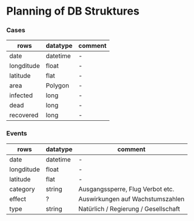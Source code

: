 # Planning of DB Struktures

### Cases
| rows | datatype | comment |
| ------------ | ------------ | ------------ |
| date | datetime | - |
| longditude | float | - |
| latitude | flat | - |
| area | Polygon | - |
| infected | long | - |
| dead | long | - |
| recovered | long | - |

### Events
| rows | datatype | comment |
| ------------ | ------------ | ------------ |
| date | datetime | - |
| longditude | float | - |
| latitude | flat | - |
| category | string | Ausgangssperre, Flug Verbot etc. |
| effect | ? | Auswirkungen auf Wachstumszahlen |
| type | string | Natürlich / Regierung / Gesellschaft |